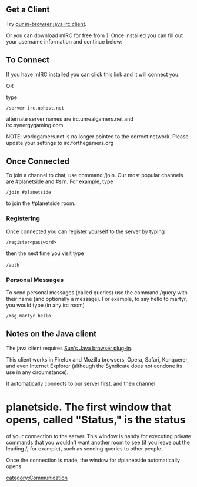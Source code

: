 ## Get a Client

Try [our in-browser java irc
client](http://comms.planetsidesyndicate.com/irc/index.html).

Or you can download mIRC for free from [1](http://www.mirc.com). Once
installed you can fill out your username information and continue below:

## To Connect

If you have mIRC installed you can click
[this](irc://irc.forthegamers.org:6667/planetside) link and it will
connect you.

OR

type

`/server irc.uohost.net`

alternate server names are irc.unrealgamers.net and
irc.synergygaming.com

NOTE: worldgamers.net is no longer pointed to the correct network.
Please update your settings to irc.forthegamers.org

## Once Connected

To join a channel to chat, use command /join. Our most popular channels
are #planetside and #srn. For example, type

`/join #planetside`

to join the #planetside room.

### Registering

Once connected you can register yourself to the server by typing

`/register`<account>`<password>`<email>

then the next time you visit type

`/auth`<account>``<password>

### Personal Messages

To send personal messages (called queries) use the command /query with
their name (and optionally a message). For example, to say hello to
martyr, you would type (in any irc room)

`/msg martyr hello`

## Notes on the Java client

The java client requires [Sun's Java browser
plug-in](http://www.sun.com/java).

This client works in Firefox and Mozilla browsers, Opera, Safari,
Konquerer, and even Internet Explorer (although the Syndicate does not
condone its use in any circumstance).

It automatically connects to our server first, and then channel

# planetside. The first window that opens, called "Status," is the status

of your connection to the server. This window is handy for executing
private commands that you wouldn't want another room to see (if you
leave out the leading /, for example), such as sending queries to other
people.

Once the connection is made, the window for #planetside automatically
opens.

[category:Communication](category:Communication.md)
